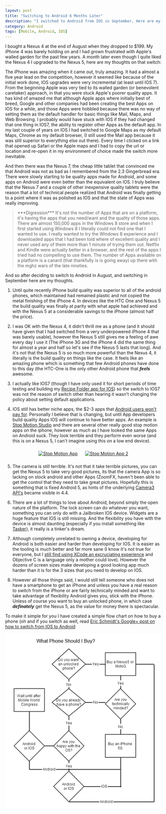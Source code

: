 ```yaml
---
layout: post
title: "Switching to Android 6 Months Later"
description: "I switched to Android from IOS in September, Here are my thoughts"
category: Android
tags: [Mobile, Android, IOS]
---
```


I bought a Nexus 4 at the end of August when they dropped to $199.  My iPhone 4 was barely holding on and I had grown
frustrated with Apple's walled garden for the past few years.  A month later even though I quite liked the Nexus 4
I upgraded to the Nexus 5, here are my thoughts on that switch:

The iPhone was amazing when it came out, truly amazing.  It had a almost a five year lead on the competition, however
it seemed like because of the initial work done, IOS upgrades were very incremental (at least until IOS 7).  From the
beginning Apple was very tied to its walled garden (or benevolent caretaker) approach, in that you were stuck Apple's
poorer quality apps.  It has kind of amazed me that although Apple apps where initially best of breed, Google and other
companies had been creating the best Apps on IOS for a while, and those Apps were hobbled because there was no way
of setting them as the default handler for basic things like Mail, Maps, and Web Browsing.  I probably would have stuck
with IOS if they had changed that one thing in IOS7, the ability to register other Apps as the default app.  In my last
couple of years on IOS I had switched to Google Maps as my default Maps, Chrome as my default browser, (I still used
the Mail app because it was still superior to everything else out there).  Every time I clicked on a link that opened up
Safari or the Apple maps and I had to copy the url or location and re-open it in my environment of choice made the
switch more inevitable.

And then there was the Nexus 7, the cheap little tablet that convinced me that Android was not as bad as I remembered
from the 2.3 Gingerbread era.  There were slowly starting to be quality apps made for Android, and some apps on Android
were even better than the equivalent on IOS.  I truly believe that the Nexus 7 and a couple of other inexpensive quality
tablets were the reason that a lot of technical people realized that Android was finally getting to a point where it
was as polished as IOS and that the state of Apps was really improving.

<blockquote>***Digression*** It's not the number of Apps that are on a platform, it's having the apps that you need/want
and the quality of those apps.   There are almost 150,000 apps in the Windows 8 store and when I first started using Windows 8
I literally could not find one that I wanted to use.  I really
wanted to try the Windows 8 experience and I downloaded apps that I had been told where of excellent quality and I never used
any of them more than 1 minute of trying them out.   Netflix and Kindle were actually better in a browser, and the rest of the
apps I tried had no compelling to use them.  The number of Apps available on a platform is a canard (that thankfully is
is going away) up there with the mghz wars of the late nineties.
</blockquote>

And so after deciding to switch to Android in August, and switching in September here are my thoughts.

1.  Until quite recently iPhone build quality was superior to all of the android phones, which maintained had remained plastic
and not copied the metal finishing of the iPhone 4.  In devices like the HTC One and Nexus 5 the build quality was finally
 at parity with what apple had achieved and with the Nexus 5 at a considerable savings to the iPhone (almost half the price).

2. I was OK with the Nexus 4, it didn't thrill me as a phone (and it should have given that I had switched from a very underpowered
 iPhone 4 that was barely usable), however the Nexus 5 still gives me a feeling of awe every day I use it (The iPhone 3G and the iPhone 4
 did the same thing for almost a year and half so let's see if the Nexus 5 lasts that long).  And it's not that the Nexus 5 is so
 much more powerful than the Nexus 4, it literally is the build quality on things like the case.  It feels like an amazing
 phone which is something that few Android phones have done to this day (the HTC-One is the only other Android phone that
 ***feels*** awesome.

3. I actually like IOS7 (though I have only used it for short periods of time testing and building my
[Recipe Folder app for IOS](https://itunes.apple.com/ca/app/recipe-folder/id796838333?mt=8)) so the switch to IOS7 was not the
reason of switch other than hearing it wasn't changing the policy about setting default applications.

4. IOS still has better niche apps, the $2-3 apps that [Android users won't pay for](http://blog.flurry.com/bid/99013/The-History-of-App-Pricing-And-Why-Most-Apps-Are-Free).
Personally I believe that is changing, but until App developers build quality Apps IOS will continue to have better apps.  An example
is [Stop Motion Studio](https://itunes.apple.com/ca/app/stop-motion-studio/id441651297?mt=8) and there are several other really
good stop motion apps on the iphone, however as much as I have looked the same Apps on Android suck.
They look terrible and they perform even worse (and this is on a Nexus 5, I can't imagine using this on a low end device).
<div style="text-align:center">
    <a href="https://play.google.com/store/apps/details?id=com.sheado.lite.stopmotion&amp;hl=en"><img alt="Stop Motion App" style="display:inline; margin: 10px; width: 250px" src="https://lh5.ggpht.com/Ysqc41ANxJhjCkLpZmph0sAhithZaI1RgIXuxOL-ukQFIdc85zdtGrfqItW-oEI72Co=h900-rw"></a>
    <a href="https://play.google.com/store/apps/details?id=com.sheado.lite.stopmotion&amp;hl=en"><img alt="Stop Motion App 2" style="display:inline; margin: 10px; width: 250px" src="https://lh6.ggpht.com/_0FTDdsLrwGIxXNh8ksgV90WyEz5L6O1KIBzxe_ld1Ro-UNfN7NvEdkTZhF42qvKARg=h310-rw"></a>
</div>

5. The camera is still terrible.  It's not that it take terrible pictures, you can get the Nexus 5 to take very good pictures,
its that the camera App is so lacking on stock android and other Apps (ZoomFX, haven't been able to get the control that they need to take great pictures.  Hopefully this
is something that is fixed Android 5, as hints of the underlying [Camera3 API's](http://www.slideshare.net/lbk003/an-devcon2013-camera3kaurfinal) became visible in 4.4.

6. There are a lot of things to love about Android, beyond simply the open nature of the platform.  The lock screen can do whatever
you want, something you can only do with a Jailbroken IOS device.  Widgets are a huge feature that IOS is still missing.  And the
flexibility you have with the device is almost daunting (especially if you install something like [Tasker](https://play.google.com/store/apps/details?id=net.dinglisch.android.taskerm)),
it really is a tinker's dream.

7. Although completely unrelated to owning a device, developing for Android is both easier and harder than developing for IOS.  It is easier as the tooling is much better
and far more sane (I know it's not true for everyone, but I [still find using XCode an excruciating experience](/programming/2010/07/19/coding-like-its-1999/)
and Objective C is a language only a mother could love).  However the dozens of screen sizes make developing a good looking
app much harder than it is for the 3 sizes that you need to develop on IOS.

8. However all those things said, I would still tell someone who does not have a smartphone to get an iPhone and unless you
have a real reason to switch from the iPhone or are fairly technically minded and want to take advantage of flexibility Android
gives you, stick with the iPhone.  Unless of course you want to buy an unlocked phone, in which case ***definately*** get the Nexus 5,
as the value for money there is spectacular.

To make it simple for you I have created a simple flow chart on how to buy a phone (oh and if you switch as well, read [Eric Schmidt's
Google+ post on how to switch from IOS to Android](https://plus.google.com/+EricSchmidt/posts/JcfVoJhW2Kw)

<img src="/img/android_switch/what_phone_to_buy.png">


